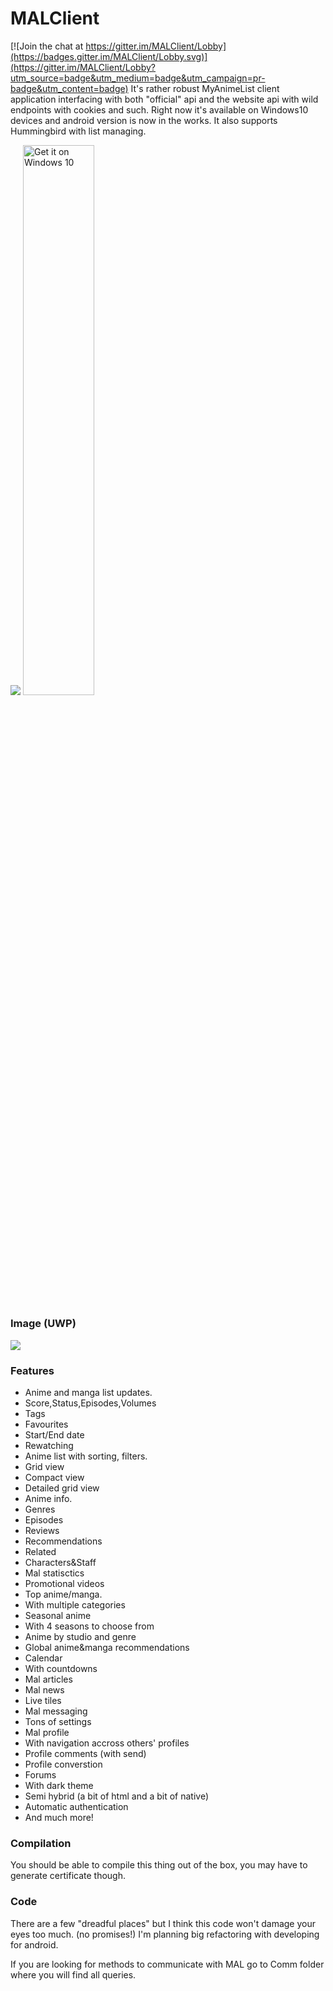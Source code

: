 # MALClient

[![Join the chat at https://gitter.im/MALClient/Lobby](https://badges.gitter.im/MALClient/Lobby.svg)](https://gitter.im/MALClient/Lobby?utm_source=badge&utm_medium=badge&utm_campaign=pr-badge&utm_content=badge)
It's rather robust MyAnimeList client application interfacing with both "official" api and the website api with wild endpoints with cookies and such. Right now it's available on Windows10 devices and android version is now in the works. It also supports Hummingbird with list managing.


![](https://github.com/Drutol/MALClient/blob/master/MALClient.Dekstop/Assets/Square150x150Logo.scale-100.png)
<a href="https://www.microsoft.com/store/apps/9nblggh5f3bl?ocid=badge"><img src="https://assets.windowsphone.com/f2f77ec7-9ba9-4850-9ebe-77e366d08adc/English_Get_it_Win_10_InvariantCulture_Default.png" width="47.5%" alt="Get it on Windows 10" /></a>
### Image (UWP)
![](http://i.imgur.com/s0zQjPy.png)
### Features
- Anime and manga list updates.
 - Score,Status,Episodes,Volumes
 - Tags
 - Favourites
 - Start/End date
 - Rewatching
- Anime list with sorting, filters.
 - Grid view
 - Compact view
 - Detailed grid view
- Anime info.
 - Genres
 - Episodes
 - Reviews
 - Recommendations
 - Related
 - Characters&Staff
 - Mal statisctics
 - Promotional videos
- Top anime/manga.
 - With multiple categories
- Seasonal anime
 - With 4 seasons to choose from
- Anime by studio and genre
- Global anime&manga recommendations
- Calendar
 - With countdowns
- Mal articles
 - Mal news
 - Live tiles
- Mal messaging 
- Tons of settings
- Mal profile
 - With navigation accross others' profiles
 - Profile comments (with send)
 - Profile converstion
- Forums
 - With dark theme
 - Semi hybrid (a bit of html and a bit of native)
 - Automatic authentication
- And much more!

### Compilation
You should be able to compile this thing out of the box, you may have to generate certificate though.
### Code
There are a few "dreadful places" but I think this code won't damage your eyes too much. (no promises!)
I'm planning big refactoring with developing for android.

If you are looking for methods to communicate with MAL go to Comm folder where you will find all queries.

